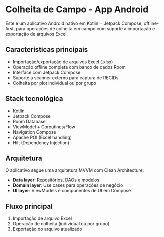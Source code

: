 # Colheita de Campo - App Android

Este é um aplicativo Android nativo em Kotlin + Jetpack Compose, offline-first, para operações de colheita em campo com suporte a importação e exportação de arquivos Excel.

## Características principais
- Importação/exportação de arquivos Excel (.xlsx)
- Operação offline completa com banco de dados Room
- Interface com Jetpack Compose
- Suporte a scanner externo para captura de RECIDs
- Colheita por plot individual ou por grupo

## Stack tecnológica
- Kotlin
- Jetpack Compose
- Room Database
- ViewModel + Coroutines/Flow
- Navigation Compose
- Apache POI (Excel handling)
- Hilt (Dependency Injection)

## Arquitetura
O aplicativo segue uma arquitetura MVVM com Clean Architecture:

- **Data layer**: Repositórios, DAOs e modelos
- **Domain layer**: Use cases para operações de negócio
- **UI layer**: ViewModels e componentes de UI em Compose

## Fluxo principal
1. Importação de arquivo Excel
2. Operação de colheita (individual ou por grupo)
3. Exportação do arquivo atualizado
